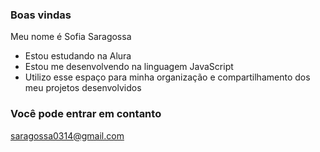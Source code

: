 ### Boas vindas 

Meu nome é Sofia Saragossa 

- Estou estudando na Alura
- Estou me desenvolvendo na linguagem JavaScript
- Utilizo esse espaço para minha organização e compartilhamento dos meu projetos desenvolvidos

### Você pode entrar em contanto 
saragossa0314@gmail.com 
